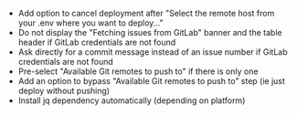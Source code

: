 - Add option to cancel deployment after "Select the remote host from your .env where you want to deploy..."
- Do not display the "Fetching issues from GitLab" banner and the table header if GitLab credentials are not found
- Ask directly for a commit message instead of an issue number if GitLab credentials are not found
- Pre-select "Available Git remotes to push to" if there is only one
- Add an option to bypass "Available Git remotes to push to" step (ie just deploy without pushing)
- Install jq dependency automatically (depending on platform)